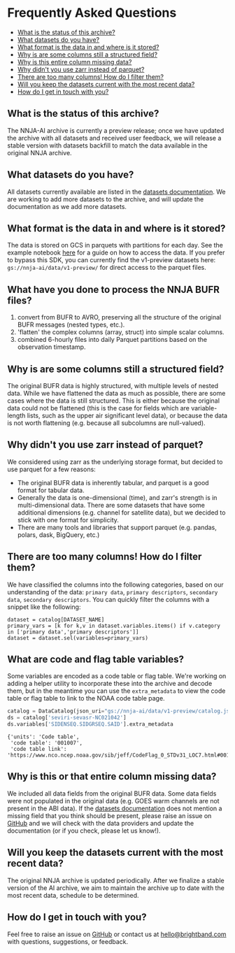 # Frequently Asked Questions

- [What is the status of this archive?](#what-is-the-status-of-this-archive)
- [What datasets do you have?](#what-datasets-do-you-have)
- [What format is the data in and where is it stored?](#what-format-is-the-data-in-and-where-is-it-stored)
- [Why is are some columns still a structured field?](#why-is-are-some-columns-still-a-structured-field)
- [Why is this entire column missing data?](#why-is-this-entire-column-missing-data)
- [Why didn't you use zarr instead of parquet?](#why-didn-t-you-use-zarr-instead-of-parquet)
- [There are too many columns! How do I filter them?](#there-are-too-many-columns-how-do-i-filter-them)
- [Will you keep the datasets current with the most recent data?](#will-you-keep-the-datasets-current-with-the-most-recent-data)
- [How do I get in touch with you?](#how-do-i-get-in-touch-with-you)

## What is the status of this archive?
The NNJA-AI archive is currently a preview release; once we have updated the archive with all datasets and received user feedback,
we will release a stable version with datasets backfill to match the data available in the original NNJA archive.

## What datasets do you have?
All datasets currently available are listed in the [datasets documentation](/docs/datasets.md).
We are working to add more datasets to the archive, and will update the documentation as we add more datasets.

## What format is the data in and where is it stored?
The data is stored on GCS in parquets with partitions for each day.
See the example notebook [here](/example_notebooks/basic_dataset_example.ipynb) for a guide on how to access the data.
If you prefer to bypass this SDK, you can currently find the v1-preview datasets here:
`gs://nnja-ai/data/v1-preview/` for direct access to the parquet files.

## What have you done to process the NNJA BUFR files?
1) convert from BUFR to AVRO, preserving all the structure of the original BUFR messages (nested types, etc.).
2) 'flatten' the complex columns (array, struct) into simple scalar columns.
3) combined 6-hourly files into daily Parquet partitions based on the observation timestamp.

## Why is are some columns still a structured field?
The original BUFR data is highly structured, with multiple levels of nested data.
While we have flattened the data as much as possible, there are some cases where the data is still structured.
This is either because the original data could not be flattened
(this is the case for fields which are variable-length lists, such as the upper air significant level data),
or because the data is not worth flattening (e.g. because all subcolumns are null-valued).

## Why didn't you use zarr instead of parquet?
We considered using zarr as the underlying storage format, but decided to use parquet for a few reasons:
- The original BUFR data is inherently tabular, and parquet is a good format for tabular data.
- Generally the data is one-dimensional (time), and zarr's strength is in multi-dimensional data.
There are some datasets that have some additional dimensions (e.g. channel for satellite data),
but we decided to stick with one format for simplicity.
- There are many tools and libraries that support parquet (e.g. pandas, polars, dask, BigQuery, etc.)

## There are too many columns! How do I filter them?
We have classified the columns into the following categories, based on our understanding of the data:
`primary data`, `primary descriptors`, `secondary data`, `secondary descriptors`.
You can quickly filter the columns with a snippet like the following:
```
dataset = catalog[DATASET_NAME]
primary_vars = [k for k,v in dataset.variables.items() if v.category in ['primary data','primary descriptors']]
dataset = dataset.sel(variables=primary_vars)
```

## What are code and flag table variables?
Some variables are encoded as a code table or flag table.
We're working on adding a helper utility to incorporate these into the archive and decode them,
but in the meantime you can use the `extra_metadata` to view the code table or flag table to link to the NOAA code table page.

```python
catalog = DataCatalog(json_uri="gs://nnja-ai/data/v1-preview/catalog.json", skip_manifest=True)  # skip_manifest=True avoids scanning GCS for dataset contents, just a bit faster
ds = catalog['seviri-sevasr-NC021042']
ds.variables['SIDENSEQ.SIDGRSEQ.SAID'].extra_metadata
```

```console
{'units': 'Code table',
 'code table': '001007',
 'code table link': 'https://www.nco.ncep.noaa.gov/sib/jeff/CodeFlag_0_STDv31_LOC7.html#001007'}
```


## Why is this or that entire column missing data?
We included all data fields from the original BUFR data.
Some data fields were not populated in the original data (e.g. GOES warm channels are not present in the ABI data).
If the [datasets documentation](/docs/datasets.md) does not mention a missing field that you think should be present,
please raise an issue on [GitHub](https://github.com/brightbandtech/nnja-ai/issues)
and we will check with the data providers and update the documentation (or if you check, please let us know!).

## Will you keep the datasets current with the most recent data?

The original NNJA archive is updated periodically. After we finalize a stable version of the AI archive,
we aim to maintain the archive up to date with the most recent data, schedule to be determined.

## How do I get in touch with you?

Feel free to raise an issue on [GitHub](https://github.com/brightbandtech/nnja-ai/issues)
or contact us at [hello@brightband.com](mailto:hello@brightband.com) with questions, suggestions, or feedback.
